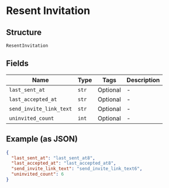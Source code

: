 
# Resent Invitation

## Structure

`ResentInvitation`

## Fields

| Name | Type | Tags | Description |
|  --- | --- | --- | --- |
| `last_sent_at` | `str` | Optional | - |
| `last_accepted_at` | `str` | Optional | - |
| `send_invite_link_text` | `str` | Optional | - |
| `uninvited_count` | `int` | Optional | - |

## Example (as JSON)

```json
{
  "last_sent_at": "last_sent_at8",
  "last_accepted_at": "last_accepted_at8",
  "send_invite_link_text": "send_invite_link_text6",
  "uninvited_count": 6
}
```

